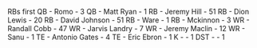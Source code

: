 RBs first
QB  - Romo             -  3
QB  - Matt Ryan        -  1
RB  - Jeremy Hill      - 51
RB  - Dion Lewis       - 20
RB  - David Johnson    - 51
RB  - Ware             -  1
RB  - Mckinnon         -  3
WR  - Randall Cobb     - 47
WR  - Jarvis Landry    -  7
WR  - Jeremy Maclin    - 12
WR  - Sanu             -  1
TE  - Antonio Gates    -  4
TE  - Eric Ebron       -  1
K   -                  -  1
DST -                  -  1
